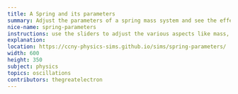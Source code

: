 ```yaml
---
title: A Spring and its parameters
summary: Adjust the parameters of a spring mass system and see the effects
nice-name: spring-parameters
instructions: use the sliders to adjust the various aspects like mass, the spring contsants, and even the friction (damping) of the spring
explanation:
location: https://ccny-physics-sims.github.io/sims/spring-parameters/
width: 600
height: 350
subject: physics
topics: oscillations
contributors: thegreatelectron
---
```

